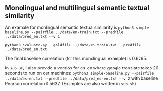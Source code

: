 ## Monolingual and multilingual semantic textual similarity

An example for monlingual semantic textual similarity is
`python3 simple-baseline.py --pairfile ../data/en-train.txt --predfile ../data/pred_en.txt --v 1`

`python3 evaluate.py --goldfile ../data/en-train.txt --predfile ../data/pred_en.txt`

The final baseline correlation (for this monolingual example) is 0.6265.

In `sub.sh`, I also provide a version for es-en where google translate takes 26 seconds to run on our machines:
`python3 simple-baseline.py --pairfile ../data/es-en.txt --predfile ../data/pred_es-en.txt --v 2`
with baseline Pearson correlation 0.5637.
(Examples are also written in `sub.sh`)